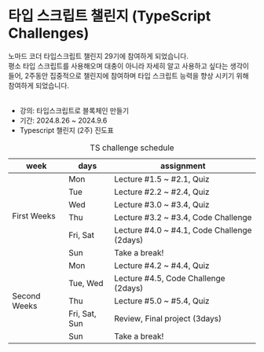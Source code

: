 # 타입 스크립트 챌린지 (TypeScript Challenges) <br />
노마드 코더 타입스크립트 챌린지 29기에 참여하게 되었습니다. <br />
평소 타입 스크립트를 사용해오며 대충이 아니라 자세히 알고 사용하고 싶다는 생각이 들어, 2주동안 집중적으로 챌린지에 참여하며 타입 스크립트 능력을 향상 시키기 위해 참여하게 되었습니다.<br /><br />

- 강의: 타입스크립트로 블록체인 만들기 <br />
- 기간: 2024.8.26 ~ 2024.9.6
- Typescript 챌린지 (2주) 진도표
<table>
  <caption>TS challenge schedule</caption>
    <thead>
    <tr>
      <th scope="col">week</th>
      <th scope="col">days</th>
      <th scope="col">assignment</th>
    </tr>
    </thead>
    <tbody>
      <tr>
        <td rowspan="6">First Weeks</td>
        <td>Mon</td>
        <td>Lecture #1.5 ~ #2.1, Quiz</td>
      </tr>
      <tr>
        <td>Tue</td>
        <td>Lecture #2.2 ~ #2.4, Quiz</td>
      </tr>
      <tr>
        <td>Wed</td>
        <td>Lecture #3.0 ~ #3.4, Quiz</td>
      </tr>
      <tr>
        <td>Thu</td>
        <td>Lecture #3.2 ~ #3.4, Code Challenge</td>
      </tr>
      <tr>
        <td>Fri, Sat</td>
        <td>Lecture #4.0 ~ #4.1, Code Challenge (2days)</td>
      </tr>
      <tr>
        <td>Sun</td>
        <td>Take a break!</td>
      </tr>
       <tr>
        <td rowspan="5">Second Weeks</td>
        <td>Mon</td>
        <td>Lecture #4.2 ~ #4.4, Quiz</td>
      </tr>
      <tr>
        <td>Tue, Wed</td>
        <td>Lecture #4.5, Code Challenge (2days)</td>
      </tr>
      <tr>
        <td>Thu</td>
        <td>Lecture #5.0 ~ #5.4, Quiz</td>
      </tr>
      <tr>
        <td>Fri, Sat, Sun</td>
        <td>Review, Final project (3days)</td>
      </tr>
      <tr>
        <td>Sun</td>
        <td>Take a break!</td>
      </tr>
    </tbody>
</table>